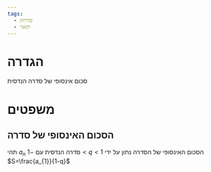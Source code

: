 ```yaml
---
tags:
  - סדרות
  - תואר
---
```

# הגדרה
סכום אינסופי של סדרה הנדסית
# משפטים
## הסכום האינסופי של סדרה
תהי $a_{n}$ סדרה הנדסית עם $-1<q<1$
הסכום האינסופי של הסדרה נתון על ידי $S=\frac{a_{1}}{1-q}$